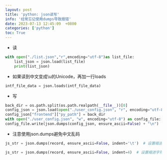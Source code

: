 ```yaml
---
layout: post
title: 'python: json读写'
info: '经常忘记使用dumps导致报错'
date: 2023-07-13 12:45:09  +0800
categories: ['python']
toc: True
---
```



- 读

```py
with open("./list.json","r",encoding="utf-8")as list_file:
    list_json = json.load(list_file)
    print(list_json)
```

- 如果读到中文变成\u的Unicode，再加一行loads

```py
intf_file_data = json.loads(intf_file_data)
```

- 写

```py
back_dir = os.path.split(os.path.realpath(__file__))[0]
config_json = json.load(open("./user_config.json", "r", encoding="utf-8"))
config_json["frontend"]["py_path"] = back_dir
with open("./user_config.json", "w", encoding="utf-8") as config_file:
config_file.write(json.dumps(config_json, ensure_ascii=False) + "\n")
```



- 注意使用json.dumps避免中文乱码

```py
js_str = json.dumps(record, ensure_ascii=False, indent='\t')  # 设置缩进字符为制表符

js_str = json.dumps(record, ensure_ascii=False, indent=4)  # 设置缩进字符数量为4
```

